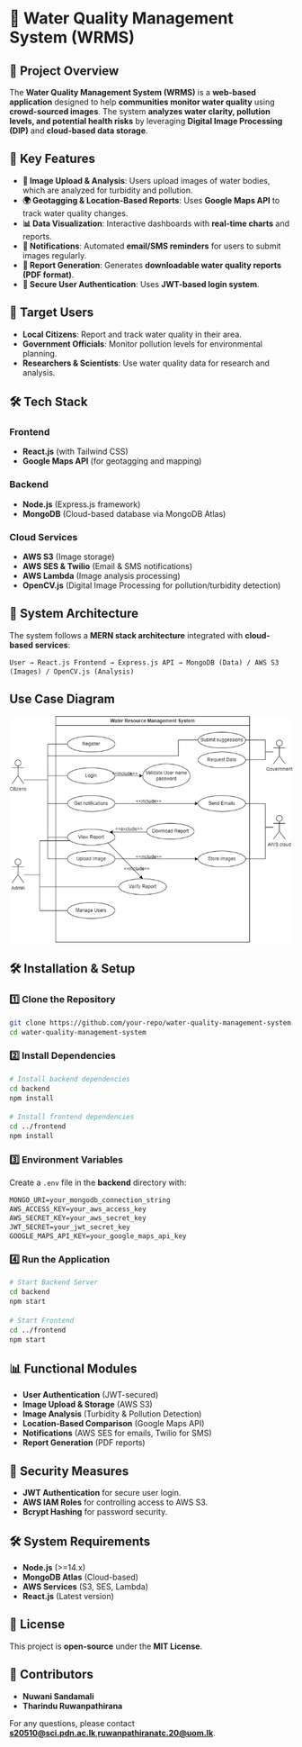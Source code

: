 # 🌊 Water Quality Management System (WRMS)

## 📌 Project Overview
The **Water Quality Management System (WRMS)** is a **web-based application** designed to help **communities monitor water quality** using **crowd-sourced images**. The system **analyzes water clarity, pollution levels, and potential health risks** by leveraging **Digital Image Processing (DIP)** and **cloud-based data storage**.

## 🚀 Key Features
- **📸 Image Upload & Analysis**: Users upload images of water bodies, which are analyzed for turbidity and pollution.
- **🌍 Geotagging & Location-Based Reports**: Uses **Google Maps API** to track water quality changes.
- **📊 Data Visualization**: Interactive dashboards with **real-time charts** and reports.
- **🔔 Notifications**: Automated **email/SMS reminders** for users to submit images regularly.
- **📄 Report Generation**: Generates **downloadable water quality reports (PDF format)**.
- **🔐 Secure User Authentication**: Uses **JWT-based login system**.

## 🎯 Target Users
- **Local Citizens**: Report and track water quality in their area.
- **Government Officials**: Monitor pollution levels for environmental planning.
- **Researchers & Scientists**: Use water quality data for research and analysis.

## 🛠️ Tech Stack
### **Frontend**
- **React.js** (with Tailwind CSS)
- **Google Maps API** (for geotagging and mapping)

### **Backend**
- **Node.js** (Express.js framework)
- **MongoDB** (Cloud-based database via MongoDB Atlas)

### **Cloud Services**
- **AWS S3** (Image storage)
- **AWS SES & Twilio** (Email & SMS notifications)
- **AWS Lambda** (Image analysis processing)
- **OpenCV.js** (Digital Image Processing for pollution/turbidity detection)

## 📌 System Architecture
The system follows a **MERN stack architecture** integrated with **cloud-based services**:
```
User → React.js Frontend → Express.js API → MongoDB (Data) / AWS S3 (Images) / OpenCV.js (Analysis)
```
## Use Case Diagram
![UseCase_diagram](UseCase_diagram.png)

## 🛠️ Installation & Setup
### **1️⃣ Clone the Repository**
```sh
git clone https://github.com/your-repo/water-quality-management-system.git
cd water-quality-management-system
```

### **2️⃣ Install Dependencies**
```sh
# Install backend dependencies
cd backend
npm install

# Install frontend dependencies
cd ../frontend
npm install
```

### **3️⃣ Environment Variables**
Create a `.env` file in the **backend** directory with:
```env
MONGO_URI=your_mongodb_connection_string
AWS_ACCESS_KEY=your_aws_access_key
AWS_SECRET_KEY=your_aws_secret_key
JWT_SECRET=your_jwt_secret_key
GOOGLE_MAPS_API_KEY=your_google_maps_api_key
```

### **4️⃣ Run the Application**
```sh
# Start Backend Server
cd backend
npm start

# Start Frontend
cd ../frontend
npm start
```

## 📊 Functional Modules
- **User Authentication** (JWT-secured)
- **Image Upload & Storage** (AWS S3)
- **Image Analysis** (Turbidity & Pollution Detection)
- **Location-Based Comparison** (Google Maps API)
- **Notifications** (AWS SES for emails, Twilio for SMS)
- **Report Generation** (PDF reports)

## 🔐 Security Measures
- **JWT Authentication** for secure user login.
- **AWS IAM Roles** for controlling access to AWS S3.
- **Bcrypt Hashing** for password security.

## 🛠️ System Requirements
- **Node.js** (>=14.x)
- **MongoDB Atlas** (Cloud-based)
- **AWS Services** (S3, SES, Lambda)
- **React.js** (Latest version)

## 📄 License
This project is **open-source** under the **MIT License**.

## 🤝 Contributors
- **Nuwani Sandamali**
- **Tharindu Ruwanpathirana**

For any questions, please contact **[s20510@sci.pdn.ac.lk](mailto:s20510@sci.pdn.ac.lk)**,**[ruwanpathiranatc.20@uom.lk](mailto:ruwanpathiranatc.20@uom.lk)**.
